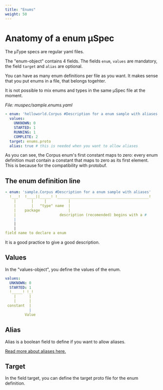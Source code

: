 ```yaml
---
title: "Enums"
weight: 50
---
```


# Anatomy of a enum µSpec
The µType specs are regular yaml files.

The "enum-object" contains 4 fields. The fields `enum`, `values` are mandatory, the field `target` and `alias` are optional.

You can have as many enum definitions per file as you want. It makes sense that you put enums in a file, that belongs togehter.

It is not possible to mix enums and types in the same µSpec file at the moment.



*File: muspec/sample.enums.yaml*
```yaml
- enum: 'helloworld.Corpus #Description for a enum sample with aliases'
  values:
    UNKNOWN: 0
    STARTED: 1
    RUNNING: 1
    COMPLETE: 2
  target: enums.proto
  alias: true # this is needed when you want to allow aliases
```

As you can see, the Corpus enum's first constant maps to zero: 
every enum definition must contain a constant that maps to zero as its first element. 
This is because for the compatibility with protobuf.

## The enum definition line

```yaml
- enum: 'sample.Corpus #Description for a enum sample with aliases'
  !___!  !____||_____! !__________________________________________!
    |       |     |          |
    |       |   "type" name  |
    |    package             |
    |                    description (recomended) begins with a #
    |                  
    | 
    | 
field name to declare a enum


```

It is a good practice to give a good description. 

## Values

In the "values-object", you define the values of the enum.


```yaml
values:
  UNKNOWN: 0
  STARTED: 1
  !_____! !_! 
    |      |   
    |      |   
 constant  |    
           |     
         Value

```

## Alias
Alias is a boolean field to define if you want to allow aliases. 

[Read more about aliases here.](https://developers.google.com/protocol-buffers/docs/proto3#enum)

## Target
In the field target, you can define the target proto file for the enum definition.

